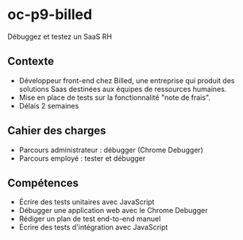 # oc-p9-billed
Débuggez et testez un SaaS RH

## Contexte
- Développeur front-end chez Billed, une entreprise qui produit des solutions Saas destinées aux équipes de ressources humaines.
- Mise en place de tests sur la fonctionnalité "note de frais".
- Délais 2 semaines

## Cahier des charges
- Parcours administrateur : débugger (Chrome Debugger)
- Parcours employé : tester et débugger

## Compétences
- Écrire des tests unitaires avec JavaScript
- Débugger une application web avec le Chrome Debugger
- Rédiger un plan de test end-to-end manuel
- Écrire des tests d'intégration avec JavaScript